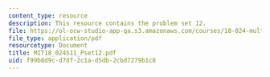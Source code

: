 ```yaml
---
content_type: resource
description: This resource contains the problem set 12.
file: https://ol-ocw-studio-app-qa.s3.amazonaws.com/courses/18-024-multivariable-calculus-with-theory-spring-2011/f99b8d9cd7df2c1ad5db2cbd7279b1c8_MIT18_024S11_Pset12.pdf
file_type: application/pdf
resourcetype: Document
title: MIT18_024S11_Pset12.pdf
uid: f99b8d9c-d7df-2c1a-d5db-2cbd7279b1c8
---
```

